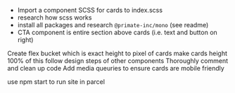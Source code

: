 <!-- Before code -->

- Import a component SCSS for cards to index.scss
- research how scss works
- install all packages and research `@primate-inc/mono` (see readme)
- CTA component is entire section above cards (i.e. text and button on right)

<!-- Code -->

Create flex bucket which is exact height to pixel of cards
make cards height 100% of this
follow design steps of other components
Thoroughly comment and clean up code
Add media queuries to ensure cards are mobile friendly

<!-- others -->

use npm start to run site in parcel

